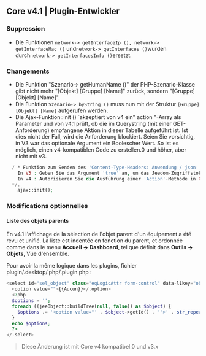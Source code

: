 ## Core v4.1 | Plugin-Entwickler

### Suppression

- Die Funktionen `network-> getInterfaceIp (), network-> getInterfaceMac ()` und` network-> getInterfaces () `wurden durch` network-> getInterfacesInfo () `ersetzt.

### Changements

- Die Funktion "Szenario-> getHumanName ()" der PHP-Szenario-Klasse gibt nicht mehr "[Objekt] [Gruppe] [Name]" zurück, sondern "[Gruppe] [Objekt] [Name]".
- Die Funktion `Szenario-> byString ()` muss nun mit der Struktur `[Gruppe] [Objekt] [Name]` aufgerufen werden.
- Die Ajax-Funktion::init () `akzeptiert von v4 ein" action "-Array als Parameter und von v4.1 prüft, ob die im Querystring (mit einer GET-Anforderung) empfangene Aktion in dieser Tabelle aufgeführt ist. Ist dies nicht der Fall, wird die Anforderung blockiert.
Seien Sie vorsichtig, in V3 war das optionale Argument ein Boolescher Wert. So ist es möglich, einen v4-kompatiblen Code zu erstellen.0 und höher, aber nicht mit v3.
````php
  / * Funktion zum Senden des 'Content-Type-Headers: Anwendung / json'
    In V3 : Geben Sie das Argument 'true' an, um das Jeedom-Zugriffstoken zu steuern
    In v4 : Autorisieren Sie die Ausführung einer 'Action'-Methode in GET, indem Sie die Namen der Action (s) in einem Array als Argument angeben
  */.  
    ajax::init();
````

### Modifications optionnelles

#### Liste des objets parents

En v4.1 l'affichage de la sélection de l'objet parent d'un équipement a été revu et unifié. La liste est indentée en fonction du parent, et ordonnée comme dans le menu **Accueil  → Dashboard**, tel que définit dans **Outils → Objets**, Vue d'ensemble.

Pour avoir la même logique dans les plugins, fichier plugin/.desktop/.php/.plugin.php :

````php
<select id="sel_object" class="eqLogicAttr form-control" data-l1key="object_id">
  <option value="">{{Aucun}}</.option>
  <?php
  $options = '';
  foreach ((jeeObject::buildTree(null, false)) as $object) {
    $options .= '<option value="' . $object->getId() . '">' . str_repeat('&nbsp;&nbsp;', $object->getConfiguration('parentNumber')) . $object->getName() . '</.option>';
  }
  echo $options;
  ?>
</.select>
````

> Diese Änderung ist mit Core v4 kompatibel.0 und v3.x

